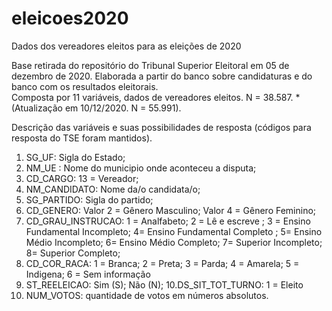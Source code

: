 # eleicoes2020
Dados dos vereadores eleitos para as eleições de 2020

Base retirada do repositório do Tribunal Superior Eleitoral em 05 de dezembro de 2020. Elaborada a partir do banco sobre candidaturas e do banco com os resultados eleitorais.  
Composta por 11 variáveis, dados de vereadores eleitos. N = 38.587. 
*(Atualização em 10/12/2020. N = 55.991).

Descrição das variáveis e suas possibilidades de resposta (códigos para resposta do TSE foram mantidos). 
1. SG_UF: Sigla do Estado;
2. NM_UE : Nome do municipio onde aconteceu a disputa;
3. CD_CARGO: 13 = Vereador;
4. NM_CANDIDATO: Nome da/o candidata/o;
5. SG_PARTIDO: Sigla do partido; 
6. CD_GENERO: Valor 2 =  Gênero Masculino; Valor 4 = Gênero Feminino;
7. CD_GRAU_INSTRUCAO: 1 = Analfabeto;  2 = Lê e escreve ; 3 = Ensino Fundamental Incompleto; 4= Ensino Fundamental Completo ; 5= Ensino Médio Incompleto; 6= Ensino Médio Completo; 7= Superior Incompleto; 8= Superior Completo; 
8. CD_COR_RACA: 1 = Branca; 2 = Preta; 3 = Parda; 4 = Amarela; 5 = Indigena; 6 = Sem informação
9. ST_REELEICAO: Sim (S); Não (N); 
10.DS_SIT_TOT_TURNO: 1 = Eleito
11. NUM_VOTOS: quantidade de votos em números absolutos. 
